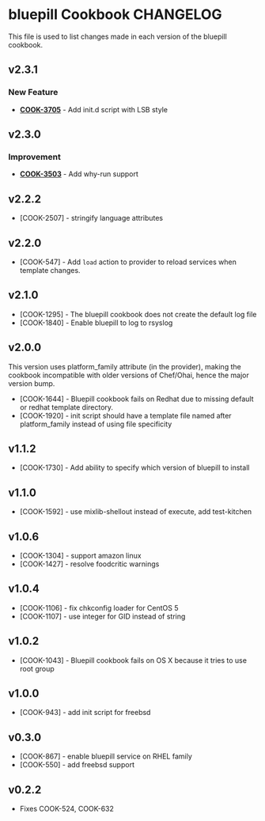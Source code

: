 bluepill Cookbook CHANGELOG
===========================
This file is used to list changes made in each version of the bluepill cookbook.


v2.3.1
------
### New Feature
- **[COOK-3705](https://tickets.chef.io/browse/COOK-3705)** - Add init.d script with LSB style


v2.3.0
------
### Improvement
- **[COOK-3503](https://tickets.chef.io/browse/COOK-3503)** - Add why-run support

v2.2.2
------
- [COOK-2507] - stringify language attributes

v2.2.0
------
- [COOK-547] - Add `load` action to provider to reload services when template changes.

v2.1.0
------
- [COOK-1295] - The bluepill cookbook does not create the default log file
- [COOK-1840] - Enable bluepill to log to rsyslog

v2.0.0
------
This version uses platform_family attribute (in the provider), making the cookbook incompatible with older versions of Chef/Ohai, hence the major version bump.

- [COOK-1644] - Bluepill cookbook fails on Redhat due to missing default or redhat template directory.
- [COOK-1920] - init script should have a template file named after platform_family instead of using file specificity

v1.1.2
------
- [COOK-1730] - Add ability to specify which version of bluepill to install

v1.1.0
------
- [COOK-1592] - use mixlib-shellout instead of execute, add test-kitchen

v1.0.6
------
- [COOK-1304] - support amazon linux
- [COOK-1427] - resolve foodcritic warnings

v1.0.4
------
- [COOK-1106] - fix chkconfig loader for CentOS 5
- [COOK-1107] - use integer for GID instead of string

v1.0.2
------
- [COOK-1043] - Bluepill cookbook fails on OS X because it tries to use root group

v1.0.0
------
- [COOK-943] - add init script for freebsd

v0.3.0
------
- [COOK-867] - enable bluepill service on RHEL family
- [COOK-550] - add freebsd support

v0.2.2
------
- Fixes COOK-524, COOK-632
